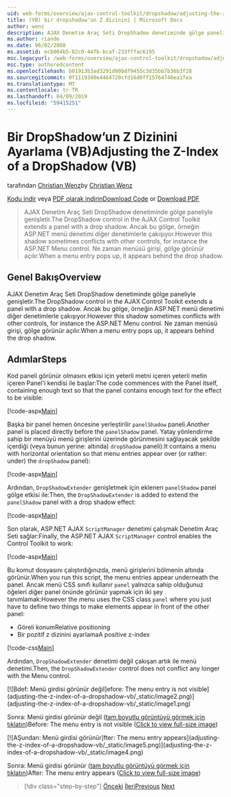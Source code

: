 ```yaml
---
uid: web-forms/overview/ajax-control-toolkit/dropshadow/adjusting-the-z-index-of-a-dropshadow-vb
title: (VB) bir dropshadow'un Z dizinini | Microsoft Docs
author: wenz
description: AJAX Denetim Araç Seti DropShadow denetiminde gölge paneliyle genişletir. Ancak bu gölge bazen diğer denetimlerle yükleme konumu için çakışan...
ms.author: riande
ms.date: 06/02/2008
ms.assetid: ecb004b5-82c0-44fb-bcaf-233fffac6195
msc.legacyurl: /web-forms/overview/ajax-control-toolkit/dropshadow/adjusting-the-z-index-of-a-dropshadow-vb
msc.type: authoredcontent
ms.openlocfilehash: b01913b3ad3291d90bdf9455c3d35bb7b36b3f28
ms.sourcegitcommit: 0f1119340e4464720cfd16d0ff15764746ea1fea
ms.translationtype: MT
ms.contentlocale: tr-TR
ms.lasthandoff: 04/09/2019
ms.locfileid: "59415251"
---
```

# <a name="adjusting-the-z-index-of-a-dropshadow-vb"></a><span data-ttu-id="7d009-104">Bir DropShadow’un Z Dizinini Ayarlama (VB)</span><span class="sxs-lookup"><span data-stu-id="7d009-104">Adjusting the Z-Index of a DropShadow (VB)</span></span>

<span data-ttu-id="7d009-105">tarafından [Christian Wenz](https://github.com/wenz)</span><span class="sxs-lookup"><span data-stu-id="7d009-105">by [Christian Wenz](https://github.com/wenz)</span></span>

<span data-ttu-id="7d009-106">[Kodu indir](http://download.microsoft.com/download/5/1/6/51652a81-500b-4f6b-88d3-617103e7941e/DropShadow1.vb.zip) veya [PDF olarak indirin](http://download.microsoft.com/download/b/6/a/b6ae89ee-df69-4c87-9bfb-ad1eb2b23373/dropshadow1VB.pdf)</span><span class="sxs-lookup"><span data-stu-id="7d009-106">[Download Code](http://download.microsoft.com/download/5/1/6/51652a81-500b-4f6b-88d3-617103e7941e/DropShadow1.vb.zip) or [Download PDF](http://download.microsoft.com/download/b/6/a/b6ae89ee-df69-4c87-9bfb-ad1eb2b23373/dropshadow1VB.pdf)</span></span>

> <span data-ttu-id="7d009-107">AJAX Denetim Araç Seti DropShadow denetiminde gölge paneliyle genişletir.</span><span class="sxs-lookup"><span data-stu-id="7d009-107">The DropShadow control in the AJAX Control Toolkit extends a panel with a drop shadow.</span></span> <span data-ttu-id="7d009-108">Ancak bu gölge, örneğin ASP.NET menü denetimi diğer denetimlerle çakışıyor.</span><span class="sxs-lookup"><span data-stu-id="7d009-108">However this shadow sometimes conflicts with other controls, for instance the ASP.NET Menu control.</span></span> <span data-ttu-id="7d009-109">Ne zaman menüsü girişi, gölge görünür açılır.</span><span class="sxs-lookup"><span data-stu-id="7d009-109">When a menu entry pops up, it appears behind the drop shadow.</span></span>


## <a name="overview"></a><span data-ttu-id="7d009-110">Genel Bakış</span><span class="sxs-lookup"><span data-stu-id="7d009-110">Overview</span></span>

<span data-ttu-id="7d009-111">AJAX Denetim Araç Seti DropShadow denetiminde gölge paneliyle genişletir.</span><span class="sxs-lookup"><span data-stu-id="7d009-111">The DropShadow control in the AJAX Control Toolkit extends a panel with a drop shadow.</span></span> <span data-ttu-id="7d009-112">Ancak bu gölge, örneğin ASP.NET menü denetimi diğer denetimlerle çakışıyor.</span><span class="sxs-lookup"><span data-stu-id="7d009-112">However this shadow sometimes conflicts with other controls, for instance the ASP.NET Menu control.</span></span> <span data-ttu-id="7d009-113">Ne zaman menüsü girişi, gölge görünür açılır.</span><span class="sxs-lookup"><span data-stu-id="7d009-113">When a menu entry pops up, it appears behind the drop shadow.</span></span>

## <a name="steps"></a><span data-ttu-id="7d009-114">Adımlar</span><span class="sxs-lookup"><span data-stu-id="7d009-114">Steps</span></span>

<span data-ttu-id="7d009-115">Kod paneli görünür olmasını etkisi için yeterli metni içeren yeterli metin içeren Panel'i kendisi ile başlar:</span><span class="sxs-lookup"><span data-stu-id="7d009-115">The code commences with the Panel itself, containing enough text so that the panel contains enough text for the effect to be visible:</span></span>

[!code-aspx[Main](adjusting-the-z-index-of-a-dropshadow-vb/samples/sample1.aspx)]

<span data-ttu-id="7d009-116">Başka bir panel hemen öncesine yerleştirilir `panelShadow` paneli.</span><span class="sxs-lookup"><span data-stu-id="7d009-116">Another panel is placed directly before the `panelShadow` panel.</span></span> <span data-ttu-id="7d009-117">Yatay yönlendirme sahip bir menüyü menü girişlerini üzerinde görünmesini sağlayacak şekilde içerdiği (veya bunun yerine: altında) `dropShadow` paneli):</span><span class="sxs-lookup"><span data-stu-id="7d009-117">It contains a menu with horizontal orientation so that menu entries appear over (or rather: under) the `dropShadow` panel):</span></span>

[!code-aspx[Main](adjusting-the-z-index-of-a-dropshadow-vb/samples/sample2.aspx)]

<span data-ttu-id="7d009-118">Ardından, `DropShadowExtender` genişletmek için eklenen `panelShadow` panel gölge etkisi ile:</span><span class="sxs-lookup"><span data-stu-id="7d009-118">Then, the `DropShadowExtender` is added to extend the `panelShadow` panel with a drop shadow effect:</span></span>

[!code-aspx[Main](adjusting-the-z-index-of-a-dropshadow-vb/samples/sample3.aspx)]

<span data-ttu-id="7d009-119">Son olarak, ASP.NET AJAX `ScriptManager` denetimi çalışmak Denetim Araç Seti sağlar:</span><span class="sxs-lookup"><span data-stu-id="7d009-119">Finally, the ASP.NET AJAX `ScriptManager` control enables the Control Toolkit to work:</span></span>

[!code-aspx[Main](adjusting-the-z-index-of-a-dropshadow-vb/samples/sample4.aspx)]

<span data-ttu-id="7d009-120">Bu komut dosyasını çalıştırdığınızda, menü girişlerini bölmenin altında görünür.</span><span class="sxs-lookup"><span data-stu-id="7d009-120">When you run this script, the menu entries appear underneath the panel.</span></span> <span data-ttu-id="7d009-121">Ancak menü CSS sınıfı kullanır `panel` yalnızca sahip olduğunuz öğeleri diğer panel önünde görünür yapmak için iki şey tanımlamak:</span><span class="sxs-lookup"><span data-stu-id="7d009-121">However the menu uses the CSS class `panel` where you just have to define two things to make elements appear in front of the other panel:</span></span>

- <span data-ttu-id="7d009-122">Göreli konum</span><span class="sxs-lookup"><span data-stu-id="7d009-122">Relative positioning</span></span>
- <span data-ttu-id="7d009-123">Bir pozitif z dizinini ayarlama</span><span class="sxs-lookup"><span data-stu-id="7d009-123">A positive z-index</span></span>

[!code-css[Main](adjusting-the-z-index-of-a-dropshadow-vb/samples/sample5.css)]

<span data-ttu-id="7d009-124">Ardından, `DropShadowExtender` denetimi değil çakışan artık ile menü denetimi.</span><span class="sxs-lookup"><span data-stu-id="7d009-124">Then, the `DropShadowExtender` control does not conflict any longer with the Menu control.</span></span>


[![B<span data-ttu-id="7d009-125">def: Menü girdisi görünür değil]</span><span class="sxs-lookup"><span data-stu-id="7d009-125">efore: The menu entry is not visible]</span></span>(adjusting-the-z-index-of-a-dropshadow-vb/_static/image2.png)](adjusting-the-z-index-of-a-dropshadow-vb/_static/image1.png)

<span data-ttu-id="7d009-126">Sonra: Menü girdisi görünür değil ([tam boyutlu görüntüyü görmek için tıklatın](adjusting-the-z-index-of-a-dropshadow-vb/_static/image3.png))</span><span class="sxs-lookup"><span data-stu-id="7d009-126">Before: The menu entry is not visible ([Click to view full-size image](adjusting-the-z-index-of-a-dropshadow-vb/_static/image3.png))</span></span>


[![A<span data-ttu-id="7d009-127">Şundan: Menü girdisi görünür]</span><span class="sxs-lookup"><span data-stu-id="7d009-127">fter: The menu entry appears]</span></span>(adjusting-the-z-index-of-a-dropshadow-vb/_static/image5.png)](adjusting-the-z-index-of-a-dropshadow-vb/_static/image4.png)

<span data-ttu-id="7d009-128">Sonra: Menü girdisi görünür ([tam boyutlu görüntüyü görmek için tıklatın](adjusting-the-z-index-of-a-dropshadow-vb/_static/image6.png))</span><span class="sxs-lookup"><span data-stu-id="7d009-128">After: The menu entry appears ([Click to view full-size image](adjusting-the-z-index-of-a-dropshadow-vb/_static/image6.png))</span></span>

> [!div class="step-by-step"]
> <span data-ttu-id="7d009-129">[Önceki](manipulating-dropshadow-properties-from-client-code-cs.md)
> [İleri](manipulating-dropshadow-properties-from-client-code-vb.md)</span><span class="sxs-lookup"><span data-stu-id="7d009-129">[Previous](manipulating-dropshadow-properties-from-client-code-cs.md)
[Next](manipulating-dropshadow-properties-from-client-code-vb.md)</span></span>
